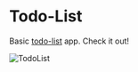 # Todo-List

Basic [todo-list](https://keeeyaan.github.io/Todo-List/) app. Check it out!

![TodoList](https://user-images.githubusercontent.com/62949724/159132291-83ea37af-2767-4907-8a18-59cc9eae26ca.PNG)
